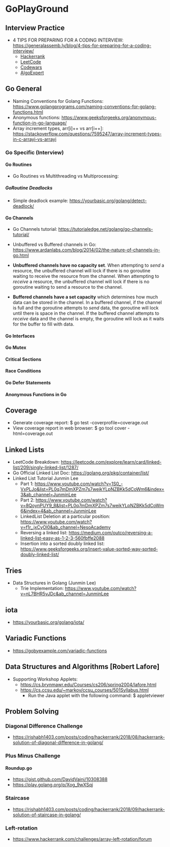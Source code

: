 # GoPlayGround

## Interview Practice
  - 4 TIPS FOR PREPARING FOR A CODING INTERVIEW: https://generalassemb.ly/blog/4-tips-for-preparing-for-a-coding-interview/
    - [Hackerrank](https://www.hackerrank.com/)
    - [LeetCode](https://leetcode.com/)
    - [Codewars](https://www.codewars.com/)
    - [AlgoExpert](https://www.algoexpert.io/)

## Go General
- Naming Conventions for Golang Functions: https://www.golangprograms.com/naming-conventions-for-golang-functions.html
- Anonymous functions: https://www.geeksforgeeks.org/anonymous-function-in-go-language/
- Array increment types, arr[i]++ vs arr[i++]: https://stackoverflow.com/questions/7595247/array-increment-types-in-c-arrayi-vs-arrayi

### Go Specific (Interview)

#### Go Routines 
- Go Routines vs Multithreading vs Multiprocessing:

##### GoRoutine Deadlocks
- Simple deadlock example: https://yourbasic.org/golang/detect-deadlock/

#### Go Channels
- Go Channels tutorial: https://tutorialedge.net/golang/go-channels-tutorial/
- Unbuffered vs Buffered channels in Go: https://www.ardanlabs.com/blog/2014/02/the-nature-of-channels-in-go.html
- **Unbuffered channels have no capacity set**. When attempting to *send* a resource, the unbuffered channel will lock if there is no goroutine waiting to receive the resource from the channel. When attempting to *receive* a resource, the unbuffered channel will lock if there is no goroutine waiting to send a resource to the channel.

- **Buffered channels have a set capacity** which determines how much data can be stored in the channel. In a buffered channel, if the channel is full and the goroutine attempts to *send* data, the goroutine will lock until there is space in the channel. If the buffered channel attempts to *receive* data and the channel is empty, the goroutine will lock as it waits for the buffer to fill with data.

#### Go Interfaces

#### Go Mutex

#### Critical Sections

####  Race Conditions

#### Go Defer Statements



#### Anonymous Functions in Go

## Coverage
- Generate coverage report: $ go test -coverprofile=coverage.out
- View coverage report in web browser: $ go tool cover -html=coverage.out 

## Linked Lists
- LeetCode Breakdown: https://leetcode.com/explore/learn/card/linked-list/209/singly-linked-list/1287/
- Go Official Linked List Doc: https://golang.org/pkg/container/list/
- Linked List Tutorial Junmin Lee
  - Part 1: https://www.youtube.com/watch?v=1S0_-VxPLJo&list=PL0q7mDmXPZm7s7weikYLpNZBKk5dCoWm6&index=3&ab_channel=JunminLee
  - Part 2: https://www.youtube.com/watch?v=8QoynPUY9_8&list=PL0q7mDmXPZm7s7weikYLpNZBKk5dCoWm6&index=4&ab_channel=JunminLee
  - LinkedList Deletion at a particular position: https://www.youtube.com/watch?v=f1r_jxCyOl0&ab_channel=NesoAcademy
  - Reversing a linked list: https://medium.com/outco/reversing-a-linked-list-easy-as-1-2-3-560fbffe2088
  - Insertion into a sorted doubly linked list: https://www.geeksforgeeks.org/insert-value-sorted-way-sorted-doubly-linked-list/

## Tries
- Data Structures in Golang (Junmin Lee)
  - Trie Implementation: https://www.youtube.com/watch?v=nL7BHR5vJDc&ab_channel=JunminLee

## iota
- https://yourbasic.org/golang/iota/

## Variadic Functions
- https://gobyexample.com/variadic-functions


## Data Structures and Algorithms [Robert Lafore]
  - Supporting Workshop Applets:
    - https://cs.brynmawr.edu/Courses/cs206/spring2004/lafore.html
    - https://cs.ccsu.edu/~markov/ccsu_courses/501Syllabus.html
      - Run the Java applet with the following command: $ appletviewer <html file>

## Problem Solving

### Diagonal Difference Challenge
- https://rishabh1403.com/posts/coding/hackerrank/2018/08/hackerrank-solution-of-diagonal-difference-in-golang/

### Plus Minus Challenge

#### Roundup.go
- https://gist.github.com/DavidVaini/10308388
- https://play.golang.org/p/Xog_9wXSqj

### Staircase
- https://rishabh1403.com/posts/coding/hackerrank/2018/09/hackerrank-solution-of-staircase-in-golang/

### Left-rotation
- https://www.hackerrank.com/challenges/array-left-rotation/forum




